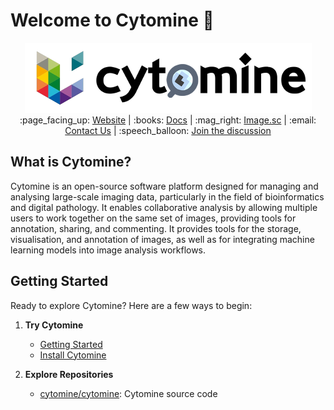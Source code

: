 # Welcome to Cytomine :wave:

<div align="center">
    <img src="https://raw.githubusercontent.com/cytomine/cytomine/main/docs/src/.vuepress/public/images/cytomine-uliege-logo.png" alt="Cytomine ULiège">
</div>

<div align="center">
:page_facing_up: <a href="https://uliege.cytomine.org/">Website</a> | :books: <a href="https://doc.uliege.cytomine.org/">Docs</a> | :mag_right: <a href="https://forum.image.sc/tag/cytomine">Image.sc</a> | :email: <a href="mailto:uliege@cytomine.org">Contact Us</a> | :speech_balloon: <a href="https://github.com/cytomine/cytomine/discussions">Join the discussion</a>
</div>

## What is Cytomine?

Cytomine is an open-source software platform designed for managing and analysing large-scale imaging data, particularly in the field of bioinformatics and digital pathology. It enables collaborative analysis by allowing multiple users to work together on the same set of images, providing tools for annotation, sharing, and commenting. It provides tools for the storage, visualisation, and annotation of images, as well as for integrating machine learning models into image analysis workflows.

## Getting Started

Ready to explore Cytomine? Here are a few ways to begin:

1. **Try Cytomine**
    - [Getting Started](https://doc.uliege.cytomine.org/user-guide/getting-started)
    - [Install Cytomine](https://doc.uliege.cytomine.org/admin-guide/ce/installation)

2. **Explore Repositories**
   - [cytomine/cytomine](https://github.com/cytomine/cytomine): Cytomine source code

